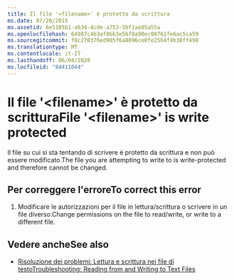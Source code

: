```yaml
---
title: Il file '<filename>' è protetto da scrittura
ms.date: 07/20/2015
ms.assetid: 6e5105b1-a634-4cde-a753-5bf1ae85a55a
ms.openlocfilehash: 64987c4b3af8bb3e56f8a90ec00761fe6ac5ca59
ms.sourcegitcommit: f8c270376ed905f6a8896ce0fe25b4f4b38ff498
ms.translationtype: MT
ms.contentlocale: it-IT
ms.lasthandoff: 06/04/2020
ms.locfileid: "84411044"
---
```

# <a name="file-filename-is-write-protected"></a><span data-ttu-id="e2af3-102">Il file '\<filename>' è protetto da scrittura</span><span class="sxs-lookup"><span data-stu-id="e2af3-102">File '\<filename>' is write protected</span></span>
<span data-ttu-id="e2af3-103">Il file su cui si sta tentando di scrivere è protetto da scrittura e non può essere modificato.</span><span class="sxs-lookup"><span data-stu-id="e2af3-103">The file you are attempting to write to is write-protected and therefore cannot be changed.</span></span>  
  
## <a name="to-correct-this-error"></a><span data-ttu-id="e2af3-104">Per correggere l'errore</span><span class="sxs-lookup"><span data-stu-id="e2af3-104">To correct this error</span></span>  
  
1. <span data-ttu-id="e2af3-105">Modificare le autorizzazioni per il file in lettura/scrittura o scrivere in un file diverso.</span><span class="sxs-lookup"><span data-stu-id="e2af3-105">Change permissions on the file to read/write, or write to a different file.</span></span>  
  
## <a name="see-also"></a><span data-ttu-id="e2af3-106">Vedere anche</span><span class="sxs-lookup"><span data-stu-id="e2af3-106">See also</span></span>

- [<span data-ttu-id="e2af3-107">Risoluzione dei problemi: Lettura e scrittura nei file di testo</span><span class="sxs-lookup"><span data-stu-id="e2af3-107">Troubleshooting: Reading from and Writing to Text Files</span></span>](../developing-apps/programming/drives-directories-files/troubleshooting-reading-from-and-writing-to-text-files.md)
